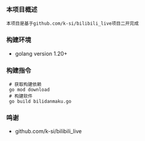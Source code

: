 ### 本项目概述
    本项目是基于github.com/k-si/bilibili_live项目二开完成
    
###  构建环境
 * golang version 1.20+
### 构建指令
```
 # 获取构建依赖
 go mod download
 # 构建软件
 go build bilidanmaku.go
```
### 鸣谢
- github.com/k-si/bilibili_live
